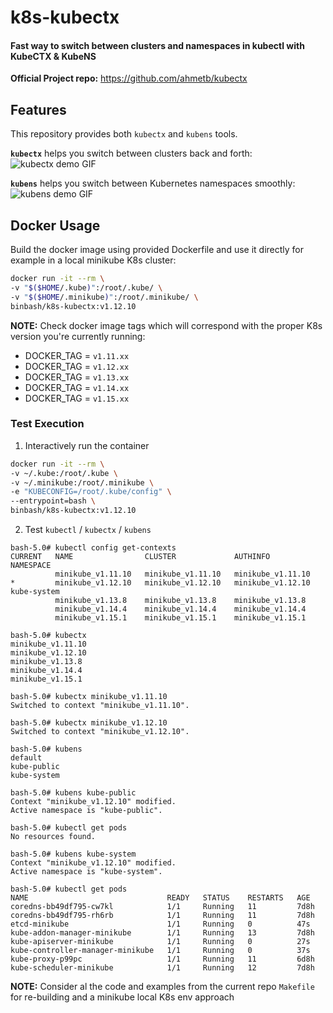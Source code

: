 # k8s-kubectx

#### Fast way to switch between clusters and namespaces in kubectl with KubeCTX & KubeNS

**Official Project repo:** https://github.com/ahmetb/kubectx

## Features

This repository provides both `kubectx` and `kubens` tools.

**`kubectx`** helps you switch between clusters back and forth:
![kubectx demo GIF](https://github.com/ahmetb/kubectx/raw/v0.6.1/img/kubectx-demo.gif)

**`kubens`** helps you switch between Kubernetes namespaces smoothly:
![kubens demo GIF](https://github.com/ahmetb/kubectx/raw/v0.6.1/img/kubens-demo.gif)

## Docker Usage

Build the docker image using provided Dockerfile and use it directly for example in a local
minikube K8s cluster:

```bash
docker run -it --rm \
-v "$($HOME/.kube)":/root/.kube/ \
-v "$($HOME/.minikube)":/root/.minikube/ \
binbash/k8s-kubectx:v1.12.10
```

**NOTE:** Check docker image tags which will correspond with the proper K8s version you're currently running:
- DOCKER_TAG = `v1.11.xx`
- DOCKER_TAG = `v1.12.xx`
- DOCKER_TAG = `v1.13.xx`
- DOCKER_TAG = `v1.14.xx`
- DOCKER_TAG = `v1.15.xx`

### Test Execution

1. Interactively run the container
```bash
docker run -it --rm \
-v ~/.kube:/root/.kube \
-v ~/.minikube:/root/.minikube \
-e "KUBECONFIG=/root/.kube/config" \
--entrypoint=bash \
binbash/k8s-kubectx:v1.12.10
```

2. Test `kubectl` / `kubectx` / `kubens`
```
bash-5.0# kubectl config get-contexts
CURRENT   NAME                CLUSTER             AUTHINFO            NAMESPACE
          minikube_v1.11.10   minikube_v1.11.10   minikube_v1.11.10
*         minikube_v1.12.10   minikube_v1.12.10   minikube_v1.12.10   kube-system
          minikube_v1.13.8    minikube_v1.13.8    minikube_v1.13.8
          minikube_v1.14.4    minikube_v1.14.4    minikube_v1.14.4
          minikube_v1.15.1    minikube_v1.15.1    minikube_v1.15.1

bash-5.0# kubectx
minikube_v1.11.10
minikube_v1.12.10
minikube_v1.13.8
minikube_v1.14.4
minikube_v1.15.1

bash-5.0# kubectx minikube_v1.11.10
Switched to context "minikube_v1.11.10".

bash-5.0# kubectx minikube_v1.12.10
Switched to context "minikube_v1.12.10".

bash-5.0# kubens
default
kube-public
kube-system

bash-5.0# kubens kube-public
Context "minikube_v1.12.10" modified.
Active namespace is "kube-public".

bash-5.0# kubectl get pods
No resources found.

bash-5.0# kubens kube-system
Context "minikube_v1.12.10" modified.
Active namespace is "kube-system".

bash-5.0# kubectl get pods
NAME                               READY   STATUS    RESTARTS   AGE
coredns-bb49df795-cw7kl            1/1     Running   11         7d8h
coredns-bb49df795-rh6rb            1/1     Running   11         7d8h
etcd-minikube                      1/1     Running   0          47s
kube-addon-manager-minikube        1/1     Running   13         7d8h
kube-apiserver-minikube            1/1     Running   0          27s
kube-controller-manager-minikube   1/1     Running   0          37s
kube-proxy-p99pc                   1/1     Running   11         6d8h
kube-scheduler-minikube            1/1     Running   12         7d8h
```

**NOTE:** Consider al the code and examples from the current repo `Makefile` for re-building and a minikube local K8s env approach
